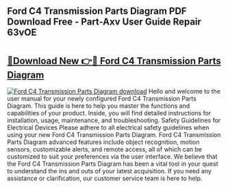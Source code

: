 ## Ford C4 Transmission Parts Diagram PDF Download Free - Part-Axv User Guide Repair 63vOE

# <h2><a href="http://dfkv8w.blite.top/?on=Ford+C4+Transmission+Parts+Diagram">🔗Download New 👉🔴 Ford C4 Transmission Parts Diagram</a></h2>

[![Ford C4 Transmission Parts Diagram download](https://i.imgur.com/lujVjoI.png)](http://dfkv8w.blite.top/?on=Ford+C4+Transmission+Parts+Diagram)
Hello and welcome to the user manual for your newly configured Ford C4 Transmission Parts Diagram. This guide is here to help you master the functions and capabilities of your product. Inside, you will find detailed instructions for installation, usage, maintenance, and troubleshooting. Safety Guidelines for Electrical Devices Please adhere to all electrical safety guidelines when using your new Ford C4 Transmission Parts Diagram. Ford C4 Transmission Parts Diagram advanced features include object recognition, motion sensors, customizable alerts, and remote access, all of which can be customized to suit your preferences via the user interface. We believe that the Ford C4 Transmission Parts Diagram has been a vital tool in your quest to understand the ins and outs of your latest acquisition. If you need any assistance or clarification, our customer service team is here to help.
